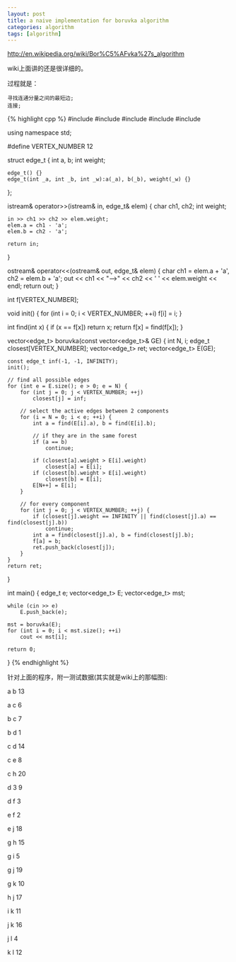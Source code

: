 ```yaml
--- 
layout: post
title: a naive implementation for boruvka algorithm
categories: algorithm
tags: [algorithm]
---
```


http://en.wikipedia.org/wiki/Bor%C5%AFvka%27s_algorithm

wiki上面讲的还是很详细的。

过程就是：

    寻找连通分量之间的最短边;
    连接;

{% highlight cpp %}
#include <iostream>
#include <vector>
#include <algorithm>
#include <istream>
#include <cmath>

using namespace std;

#define VERTEX_NUMBER 12

struct edge_t {
    int a, b;
    int weight;

    edge_t() {}
    edge_t(int _a, int _b, int _w):a(_a), b(_b), weight(_w) {}
};

istream& operator>>(istream& in, edge_t& elem)
{
    char ch1, ch2;
    int weight;

    in >> ch1 >> ch2 >> elem.weight;
    elem.a = ch1 - 'a';
    elem.b = ch2 - 'a';

    return in;
}

ostream& operator<<(ostream& out, edge_t& elem)
{
    char ch1 = elem.a + 'a', ch2 = elem.b + 'a';
    out << ch1 << "-->" << ch2 << ' ' << elem.weight << endl;
    return out;
}

int f[VERTEX_NUMBER];

void init()
{
    for (int i = 0; i < VERTEX_NUMBER; ++i)
        f[i] = i;
}

int find(int x)
{
    if (x == f[x])
        return x;
    return f[x] = find(f[x]);
}

vector<edge_t> boruvka(const vector<edge_t>& GE)
{
    int N, i;
    edge_t closest[VERTEX_NUMBER];
    vector<edge_t> ret;
    vector<edge_t> E(GE);

    const edge_t inf(-1, -1, INFINITY);
    init();

    // find all possible edges
    for (int e = E.size(); e > 0; e = N) {
        for (int j = 0; j < VERTEX_NUMBER; ++j)
            closest[j] = inf;

        // select the active edges between 2 components
        for (i = N = 0; i < e; ++i) {
            int a = find(E[i].a), b = find(E[i].b);

            // if they are in the same forest
            if (a == b)
                continue;

            if (closest[a].weight > E[i].weight)
                closest[a] = E[i];
            if (closest[b].weight > E[i].weight)
                closest[b] = E[i];
            E[N++] = E[i];
        }

        // for every component
        for (int j = 0; j < VERTEX_NUMBER; ++j) {
            if (closest[j].weight == INFINITY || find(closest[j].a) == find(closest[j].b))
                continue;
            int a = find(closest[j].a), b = find(closest[j].b);
            f[a] = b;
            ret.push_back(closest[j]);
        }
    }
    return ret;
}

int main()
{
    edge_t e;
    vector<edge_t> E;
    vector<edge_t> mst;

    while (cin >> e)
        E.push_back(e);

    mst = boruvka(E);
    for (int i = 0; i < mst.size(); ++i)
        cout << mst[i];

    return 0;
}
{% endhighlight %}

针对上面的程序，附一测试数据(其实就是wiki上的那幅图):

a b 13

a c 6

b c 7

b d 1

c d 14

c e 8

c h 20

d 3 9

d f 3

e f 2

e j 18

g h 15

g i 5

g j 19

g k 10

h j 17

i k 11

j k 16

j l 4

k l 12

